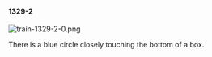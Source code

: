 #### 1329-2
![train-1329-2-0.png](https://github.com/lil-lab/nlvr/raw/master/nlvr/train/images/73/train-1329-2-0.png "train-1329-2-0.png")

There is a blue circle closely touching the bottom of a box.